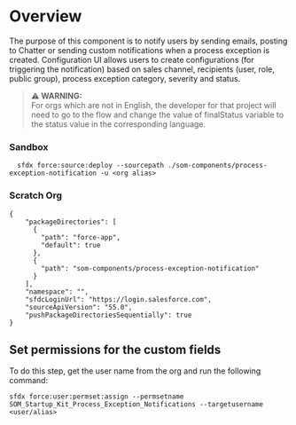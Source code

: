 # Overview
The purpose of this component is to notify users by sending emails, posting to Chatter or sending custom notifications when a process exception is created. Configuration UI allows users to create configurations (for triggering the notification) based on sales channel, recipients (user, role, public group), process exception category, severity and status.

> **⚠ WARNING:**  
> For orgs which are not in English, the developer for that project will need to go to the flow and change the value of finalStatus variable to the status value in the corresponding language.

### Sandbox
```
  sfdx force:source:deploy --sourcepath ./som-components/process-exception-notification -u <org alias>
```
### Scratch Org
```
{
    "packageDirectories": [
      {
        "path": "force-app",
        "default": true
      },
      {
        "path": "som-components/process-exception-notification"
      }
    ],
    "namespace": "",
    "sfdcLoginUrl": "https://login.salesforce.com",
    "sourceApiVersion": "55.0",
    "pushPackageDirectoriesSequentially": true
}
```
## Set permissions for the custom fields
To do this step, get the user name from the org and run the following command:

```
sfdx force:user:permset:assign --permsetname SOM_Startup_Kit_Process_Exception_Notifications --targetusername <user/alias>
```
